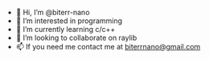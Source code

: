 - 👋 Hi, I’m @biterr-nano
- 👀 I’m interested in programming
- 🌱 I’m currently learning c/c++
- 💞️ I’m looking to collaborate on raylib
- 📫 If you need me contact me at biterrnano@gmail.com

<!---
biterr-nano/biterr-nano is a ✨ special ✨ repository because its `README.md` (this file) appears on your GitHub profile.
You can click the Preview link to take a look at your changes.
--->
